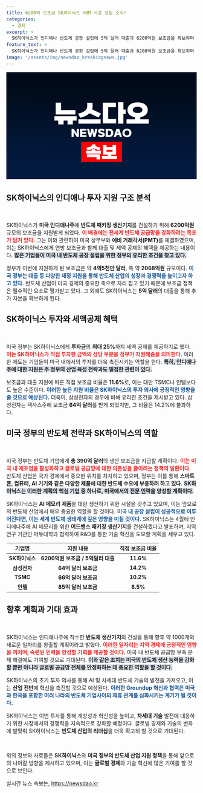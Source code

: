 ```yaml
---
title: 6200억 보조금 SK하이닉스 HBM 시설 설립 소식!
categories:
  - 경제
excerpt: >
  SK하이닉스가 인디애나 반도체 공장 설립에 5억 달러 대출과 6200억원 보조금을 확보하며 AI 메모리 생산의 중심지로 떠오른다. 미국 정부의 지원으로 반도체 공급망 강화에 기여할 예정이다.
feature_text: >
  SK하이닉스가 인디애나 반도체 공장 설립에 5억 달러 대출과 6200억원 보조금을 확보하며 AI 메모리 생산의 중심지로 떠오른다. 미국 정부의 지원으로 반도체 공급망 강화에 기여할 예정이다.
image: '/assets/img/newsdao_breakingnews.jpg'
---
```


<p><img src="/assets/img/newsdao_breakingnews.jpg" alt="flaretime 속보" /></p>

<h2 data-ke-size="size26">SK하이닉스의 인디애나 투자 지원 구조 분석</h2>

<p data-ke-size="size16">&nbsp;</p>

<p>SK하이닉스가 <strong>미국 인디애나주</strong>에 <strong>반도체 패키징 생산기지</strong>를 건설하기 위해 <strong>6200억원</strong> 규모의 보조금을 지원받게 되었다. <b><span style="color: #ee2323;">이 배경에는 전세계 반도체 공급망을 강화하려는 목표가 담겨 있다.</span></b> 그는 이와 관련하여 미국 상무부와 <strong>예비 거래각서(PMT)</strong>를 체결하였으며, 이는 SK하이닉스에게 연방 보조금과 함께 대출 및 세액 공제의 혜택을 제공하는 내용이다. <b><span style="background-color: #21538527;">많은 기업들이 미국 내 반도체 공장 설립을 위한 정부의 유리한 조건을 찾고 있다.</span></b></p>

<p>정부가 이번에 지원하게 된 보조금은 약 <strong>4억5천만 달러</strong>, 즉 약 <strong>2068억원</strong> 규모이다. <b><span style="color: #1a5490;">미국 정부는 대출 등 다양한 재정 지원을 통해 반도체 산업의 성장과 경쟁력을 높이고자 하고 있다.</span></b> 반도체 산업이 미국 경제의 중요한 축으로 자리 잡고 있기 때문에 보조금 정책은 필수적인 요소로 평가받고 있다. 그 외에도 SK하이닉스는 <strong>5억 달러</strong>의 대출을 통해 추가 자본을 확보하게 된다.</p>

<h2 data-ke-size="size26">SK하이닉스 투자와 세액공제 혜택</h2>

<p data-ke-size="size16">&nbsp;</p>

<p>미국 정부는 SK하이닉스에게 <strong>투자금</strong>의 <strong>최대 25%</strong>까지 세액 공제를 제공하기로 했다. <b><span style="color: #ee2323;">이는 SK하이닉스가 직접 투자한 금액의 상당 부분을 정부가 지원해줌을 의미한다.</span></b> 이러한 제도는 기업들이 미국 내에서의 투자를 더욱 촉진시키는 역할을 한다. <b><span style="background-color: #21538527;">특히, 인디애나주에 대한 지원은 주 정부의 산업 육성 전략과도 밀접한 관련이 있다.</span></b></p>

<p>보조금과 대출 지원에 따른 직접 보조금 비율은 <strong>11.6%</strong>로, 이는 대만 TSMC나 인텔보다도 높은 수준이다. <b><span style="color: #1a5490;">이러한 높은 지원 비율은 SK하이닉스의 투자 의사에 긍정적인 영향을 줄 것으로 예상된다.</span></b> 더욱이, 삼성전자의 경우에 비해 유리한 조건을 제시받고 있다. 삼성전자는 텍사스주에 보조금 <strong>64억 달러</strong>를 받게 되었지만, 그 비율은 14.2%에 불과하다.</p>

<h2 data-ke-size="size26">미국 정부의 반도체 전략과 SK하이닉스의 역할</h2>

<p data-ke-size="size16">&nbsp;</p>

<p>미국 정부는 반도체 기업에게 <strong>총 390억 달러</strong>의 생산 보조금을 지급할 계획이다. <b><span style="color: #ee2323;">이는 미국 내 제조업을 활성화하고 글로벌 공급망에 대한 의존성을 줄이려는 정책의 일환이다.</span></b> 반도체 산업은 국가 경제에서 중요한 위치를 차지하고 있으며, 정부는 이를 통해 <strong>스마트폰, 컴퓨터, AI 기기와 같은 다양한 제품에 대한 반도체 수요에 부응하려 하고 있다.</strong> <b><span style="background-color: #21538527;">SK하이닉스는 이러한 계획의 핵심 기업 중 하나로, 미국에서의 전문 인력을 양성할 계획이다.</span></b></p>

<p>SK하이닉스는 <strong>AI 메모리 제품</strong>을 대량 생산하기 위한 시설을 갖추고 있으며, 이는 앞으로의 반도체 산업에서 매우 중요한 역할을 할 것이다. <b><span style="color: #1a5490;">미국 내 공장 설립이 성공적으로 이루어진다면, 이는 세계 반도체 생태계에 깊은 영향을 미칠 것이다.</span></b> SK하이닉스는 4월에 인디애나주에 AI 메모리를 위한 <strong>어드밴스 패키징 생산기지</strong>를 건설하겠다고 발표하며, 지역 연구 기관인 퍼듀대학과 협력하여 R&amp;D를 통한 기술 혁신을 도모할 계획을 세우고 있다.</p>

<table style="width: 100%; border-collapse: collapse;">
  <thead>
    <tr>
      <th style="text-align: center;"><b>기업명</b></th>
      <th style="text-align: center;"><b>지원 내용</b></th>
      <th style="text-align: center;"><b>직접 보조금 비율</b></th>
    </tr>
  </thead>
  <tbody>
    <tr>
      <td style="text-align: center; height: 17px;"><b>SK하이닉스</b></td>
      <td style="text-align: center; height: 17px;"><b>6200억원 보조금 / 5억달러 대출</b></td>
      <td style="text-align: center; height: 17px;"><b>11.6%</b></td>
    </tr>
    <tr>
      <td style="text-align: center; height: 17px;"><b>삼성전자</b></td>
      <td style="text-align: center; height: 17px;"><b>64억 달러 보조금</b></td>
      <td style="text-align: center; height: 17px;"><b>14.2%</b></td>
    </tr>
    <tr>
      <td style="text-align: center; height: 17px;"><b>TSMC</b></td>
      <td style="text-align: center; height: 17px;"><b>66억 달러 보조금</b></td>
      <td style="text-align: center; height: 17px;"><b>10.2%</b></td>
    </tr>
    <tr>
      <td style="text-align: center; height: 17px;"><b>인텔</b></td>
      <td style="text-align: center; height: 17px;"><b>85억 달러 보조금</b></td>
      <td style="text-align: center; height: 17px;"><b>8.5%</b></td>
    </tr>
  </tbody>
</table>

<h2 data-ke-size="size26">향후 계획과 기대 효과</h2>

<p data-ke-size="size16">&nbsp;</p>

<p>SK하이닉스는 인디애나주에 착수한 <strong>반도체 생산기지</strong>의 건설을 통해 향후 약 1000개의 새로운 일자리를 창출할 계획이라고 밝혔다. <b><span style="color: #ee2323;">이러한 일자리는 지역 경제에 긍정적인 영향을 끼치며, 숙련된 인력을 양성할 기회를 제공할 것이다.</span></b> 미국 내 반도체 공급망 부족 문제 해결에도 기여할 것으로 기대된다. <b><span style="background-color: #21538527;">이와 같은 조치는 미국의 반도체 생산 능력을 강화할 뿐만 아니라 글로벌 공급망 전체를 안정화하는 데 중요한 역할을 할 것이다.</span></b></p>

<p>SK하이닉스의 초기 투자 의사를 통해 AI 및 차세대 반도체 기술의 발전을 가져오고, 이는 <strong>산업 전반</strong>에 혁신을 촉진할 것으로 예상된다. <b><span style="color: #1a5490;">이러한 Groundup 혁신과 협력은 미국과 한국을 포함한 여러 나라의 반도체 기업사이의 제휴 관계를 심화시키는 계기가 될 것이다.</span></b></p>

<p>SK하이닉스는 이번 투자를 통해 개방성과 혁신성을 높이고, <strong>차세대 기술</strong> 발전에 대응하기 위한 시장에서의 경쟁력을 지속적으로 강화할 예정이다.  글로벌 경제와 기술의 변화에 발맞춰 SK하이닉스는 <strong>반도체 산업의 리더십</strong>을 더욱 확고히 할 것으로 기대된다. </p>

<p data-ke-size="size16">&nbsp;</p> 

<p>위의 정보와 자료들은 <strong>SK하이닉스</strong>와 <strong>미국 정부의 반도체 산업 지원 정책</strong>을 통해 앞으로의 나아갈 방향을 제시하고 있으며, 이는 <strong>글로벌 경제</strong>와 기술 혁신에 많은 기여를 할 것으로 보인다.</p>
실시간 뉴스 속보는, <a href="https://newsdao.kr" rel="dofollow">https://newsdao.kr</a>


